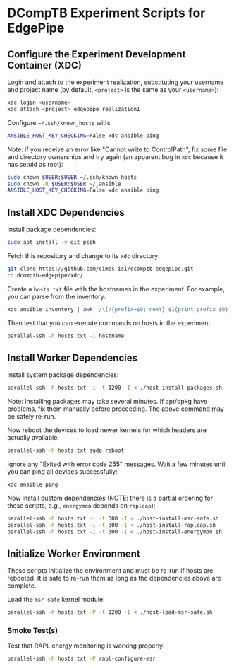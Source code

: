 # DCompTB Experiment Scripts for EdgePipe

## Configure the Experiment Development Container (XDC)

Login and attach to the experiment realization, substituting your username and project name (by default, `<project>` is the same as your `<username>`):

```sh
xdc login <username>
xdc attach <project> edgepipe realization1
```

Configure `~/.ssh/known_hosts` with:

```sh
ANSIBLE_HOST_KEY_CHECKING=False xdc ansible ping
```

Note: if you receive an error like "Cannot write to ControlPath", fix some file and directory ownerships and try again (an apparent bug in `xdc` because it has setuid as root):

```sh
sudo chown $USER:$USER ~/.ssh/known_hosts
sudo chown -R $USER:$USER ~/.ansible
ANSIBLE_HOST_KEY_CHECKING=False xdc ansible ping
```


## Install XDC Dependencies

Install package dependencies:

```sh
sudo apt install -y git pssh
```

Fetch this repository and change to its `xdc` directory:

```sh
git clone https://github.com/cimes-isi/dcomptb-edgepipe.git
cd dcomptb-edgepipe/xdc/
````

Create a `hosts.txt` file with the hostnames in the experiment.
For example, you can parse from the inventory:

```sh
xdc ansible inventory | awk '/\[/{prefix=$0; next} $1{print prefix $0}' | grep "\[all\]" | cut -d']' -f2 > hosts.txt
```

Then test that you can execute commands on hosts in the experiment:

```sh
parallel-ssh -h hosts.txt -i hostname
```


## Install Worker Dependencies

Install system package dependencies:

```sh
parallel-ssh -h hosts.txt -i -t 1200 -I < ./host-install-packages.sh
```

Note: Installing packages may take several minutes.
If apt/dpkg have problems, fix them manually before proceeding.
The above command may be safely re-run.

Now reboot the devices to load newer kernels for which headers are actually available:

```sh
parallel-ssh -h hosts.txt sudo reboot
```

Ignore any "Exited with error code 255" messages.
Wait a few minutes until you can ping all devices successfully:

```sh
xdc ansible ping
```

Now install custom dependencies (NOTE: there is a partial ordering for these scripts, e.g., `energymon` depends on `raplcap`):

```sh
parallel-ssh -h hosts.txt -i -t 300 -I < ./host-install-msr-safe.sh
parallel-ssh -h hosts.txt -i -t 300 -I < ./host-install-raplcap.sh
parallel-ssh -h hosts.txt -i -t 300 -I < ./host-install-energymon.sh
```

## Initialize Worker Environment

These scripts initialize the environment and must be re-run if hosts are rebooted.
It is safe to re-run them as long as the dependencies above are complete.

Load the `msr-safe` kernel module:
```sh
parallel-ssh -h hosts.txt -P -t 1200 -I < ./host-load-msr-safe.sh
```

### Smoke Test(s)

Test that RAPL energy monitoring is working properly:

```sh
parallel-ssh -h hosts.txt -P rapl-configure-msr
```
